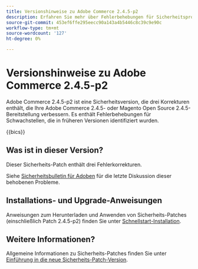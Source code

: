 ```yaml
---
title: Versionshinweise zu Adobe Commerce 2.4.5-p2
description: Erfahren Sie mehr über Fehlerbehebungen für Sicherheitsprobleme in der Adobe Commerce-Version 2.4.5-p2.
source-git-commit: 453ef6ffe295eecc90a143a4b5446c8c39c9e90c
workflow-type: tm+mt
source-wordcount: '127'
ht-degree: 0%

---
```



# Versionshinweise zu Adobe Commerce 2.4.5-p2

Adobe Commerce 2.4.5-p2 ist eine Sicherheitsversion, die drei Korrekturen enthält, die Ihre Adobe Commerce 2.4.5- oder Magento Open Source 2.4.5-Bereitstellung verbessern. Es enthält Fehlerbehebungen für Schwachstellen, die in früheren Versionen identifiziert wurden.

{{bics}}

## Was ist in dieser Version?

Dieser Sicherheits-Patch enthält drei Fehlerkorrekturen.

Siehe [Sicherheitsbulletin für Adoben](https://helpx.adobe.com/security/products/magento/apsb23-17.html) für die letzte Diskussion dieser behobenen Probleme.

## Installations- und Upgrade-Anweisungen

Anweisungen zum Herunterladen und Anwenden von Sicherheits-Patches (einschließlich Patch 2.4.5-p2) finden Sie unter [Schnellstart-Installation](../../../installation/composer.md).

## Weitere Informationen?

Allgemeine Informationen zu Sicherheits-Patches finden Sie unter [Einführung in die neue Sicherheits-Patch-Version](https://community.magento.com/t5/Magento-DevBlog/Introducing-the-New-Security-Patch-Release/ba-p/141287).
